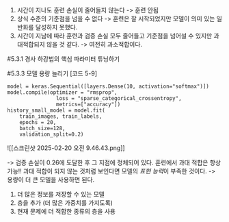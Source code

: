 
1. 시간이 지나도 훈련 손실이 줄어들지 않는다 -> 훈련 안됨
2. 상식 수준의 기준점을 넘을 수 없다 -> 훈련은 잘 시작되었지만 모델이 의미 있는 일반화를 달성하지 못했다.
3. 시간이 지남에 따라 훈련과 검증 손실 모두 줄어들고 기준점을 넘어설 수 있지만 과대적합되지 않을 것 같다. -> 여전히 과소적합이다.

#5.3.1 경사 하강법의 핵심 파라미터 튜닝하기

#5.3.3 모델 용량 늘리기
[코드 5-9]
```
model = keras.Sequential([layers.Dense(10, activation="softmax")])
model.compile(optimizer = "rmsprop",
				loss = "sparse_categorical_crossentropy",
				metrics=["accuracy"])
history_small_model = model.fit(
	train_images, train_labels,
	epochs = 20,
	batch_size=128,
	validation_split=0.2)
```

![[스크린샷 2025-02-20 오전 9.46.43.png]]

-> 검증 손실이 0.26에 도달한 후 그 지점에 정체되어 있다.
훈련에서 과대 적합은 항상 가능!!
과대 적합이 되지 않는 것처럼 보인다면 모델의 *표현 능력*이 부족한 것이다.
-> 용량이 더 큰 모델을 사용하면 된다. 
1. 더 많은 정보를 저장할 수 있는 모델
2. 층을 추가 (더 많은 가중치를 가지도록)
3. 현재 문제에 더 적합한 종류의 층을 사용


